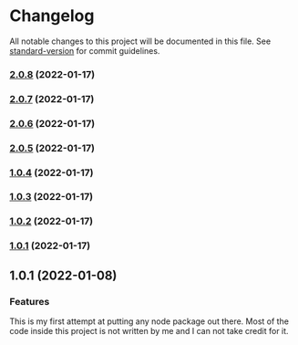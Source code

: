 # Changelog

All notable changes to this project will be documented in this file. See [standard-version](https://github.com/conventional-changelog/standard-version) for commit guidelines.

### [2.0.8](https://github.com/HenrikSandberg/homebridge-millheat/compare/v2.0.7...v2.0.8) (2022-01-17)

### [2.0.7](https://github.com/HenrikSandberg/homebridge-millheat/compare/v2.0.6...v2.0.7) (2022-01-17)

### [2.0.6](https://github.com/HenrikSandberg/homebridge-millheat/compare/v2.0.5...v2.0.6) (2022-01-17)

### [2.0.5](https://github.com/HenrikSandberg/homebridge-millheat/compare/v1.2.0...v2.0.5) (2022-01-17)

### [1.0.4](https://github.com/HenrikSandberg/homebridge-millheat/compare/v1.2.0...v1.0.4) (2022-01-17)

### [1.0.3](https://github.com/HenrikSandberg/homebridge-millheat/compare/v1.2.0...v1.0.3) (2022-01-17)

### [1.0.2](https://github.com/HenrikSandberg/homebridge-millheat/compare/v1.2.0...v1.0.2) (2022-01-17)

### [1.0.1](https://github.com/HenrikSandberg/homebridge-millheat/compare/v1.2.0...v1.0.1) (2022-01-17)

## 1.0.1 (2022-01-08)
### Features

This is my first attempt at putting any node package out there. Most of the code inside this project is not written by me
and I can not take credit for it. 